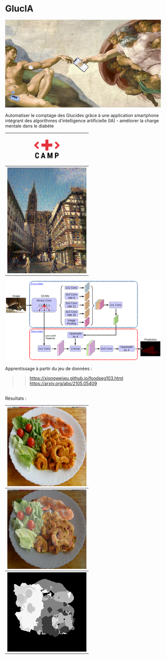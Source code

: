 # GlucIA 
<img src="https://github.com/rbizoi/MulticlassSemanticSegmentationDeepLabV3/blob/5668f75b44329ee40ceeb02ca189d419aa3b0e1a/images/La_creation_de_GlucIA.jpg" width="1024">

Automatiser le comptage des Glucides grâce à une application smartphone intégrant des algorithmes d’intelligence artificielle (IA) - améliorer la charge mentale dans le diabète

<table>
  <thead>
    <tr>
      <th scope="col"><img src="https://github.com/rbizoi/MulticlassSemanticSegmentationDeepLabV3/blob/ea579aa18bc6ce54a81c3d48e0cb3dde681560eb/images/logoHHC-carre.png" width="96"></th>
    </tr>
  </thead>
  <tbody>
    <tr>
      <th scope="row"><img src="https://github.com/rbizoi/MulticlassSemanticSegmentationDeepLabV3/blob/ea579aa18bc6ce54a81c3d48e0cb3dde681560eb/images/strasbourg.png" width="256"></th>
    </tr>
  </tbody>
</table>

<img src="https://github.com/rbizoi/MulticlassSemanticSegmentationDeepLabV3/blob/f11a9f34e5ecca7075e8b1f9ca99081a7293d230/images/DeepLabv3%2B.png" width="1024">

Apprentissage à partir du jeu de données : <br> 
>> https://xiongweiwu.github.io/foodseg103.html<br>
>> https://arxiv.org/abs/2105.05409<br>
<br>
Résultats :<br>
<table>
  <tbody>
    <tr>
      <th scope="row"><img src="https://github.com/rbizoi/MulticlassSemanticSegmentationDeepLabV3/blob/0964cd9b0d23bba7f8fe96da5ba23096e8f0fed7/images/0000026900.png" width="256"></th>
    </tr>
    <tr>
      <th scope="row"><img src="https://github.com/rbizoi/MulticlassSemanticSegmentationDeepLabV3/blob/0964cd9b0d23bba7f8fe96da5ba23096e8f0fed7/images/0000026901.png" width="256"></th>
    </tr>
    <tr>
      <th scope="row"><img src="https://github.com/rbizoi/MulticlassSemanticSegmentationDeepLabV3/blob/0964cd9b0d23bba7f8fe96da5ba23096e8f0fed7/images/0000026902.png" width="256"></th>
    </tr>
  </tbody>
</table>
